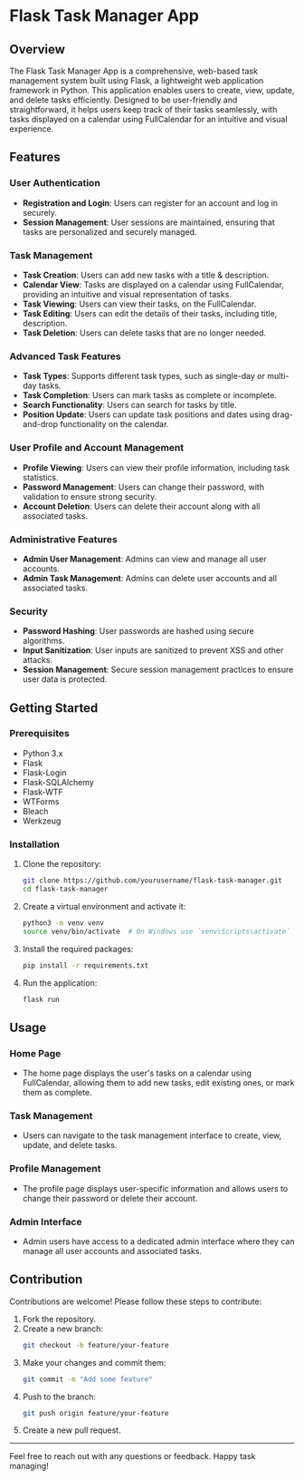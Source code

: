 # Flask Task Manager App

## Overview

The Flask Task Manager App is a comprehensive, web-based task management system built using Flask, a lightweight web application framework in Python. This application enables users to create, view, update, and delete tasks efficiently. Designed to be user-friendly and straightforward, it helps users keep track of their tasks seamlessly, with tasks displayed on a calendar using FullCalendar for an intuitive and visual experience.

## Features

### User Authentication
- **Registration and Login**: Users can register for an account and log in securely.
- **Session Management**: User sessions are maintained, ensuring that tasks are personalized and securely managed.

### Task Management
- **Task Creation**: Users can add new tasks with a title & description.
- **Calendar View**: Tasks are displayed on a calendar using FullCalendar, providing an intuitive and visual representation of tasks.
- **Task Viewing**: Users can view their tasks, on the FullCalendar.
- **Task Editing**: Users can edit the details of their tasks, including title, description.
- **Task Deletion**: Users can delete tasks that are no longer needed.

### Advanced Task Features
- **Task Types**: Supports different task types, such as single-day or multi-day tasks.
- **Task Completion**: Users can mark tasks as complete or incomplete.
- **Search Functionality**: Users can search for tasks by title.
- **Position Update**: Users can update task positions and dates using drag-and-drop functionality on the calendar.

### User Profile and Account Management
- **Profile Viewing**: Users can view their profile information, including task statistics.
- **Password Management**: Users can change their password, with validation to ensure strong security.
- **Account Deletion**: Users can delete their account along with all associated tasks.

### Administrative Features
- **Admin User Management**: Admins can view and manage all user accounts.
- **Admin Task Management**: Admins can delete user accounts and all associated tasks.

### Security
- **Password Hashing**: User passwords are hashed using secure algorithms.
- **Input Sanitization**: User inputs are sanitized to prevent XSS and other attacks.
- **Session Management**: Secure session management practices to ensure user data is protected.

## Getting Started

### Prerequisites
- Python 3.x
- Flask
- Flask-Login
- Flask-SQLAlchemy
- Flask-WTF
- WTForms
- Bleach
- Werkzeug

### Installation
1. Clone the repository:
    ```sh
    git clone https://github.com/yourusername/flask-task-manager.git
    cd flask-task-manager
    ```

2. Create a virtual environment and activate it:
    ```sh
    python3 -m venv venv
    source venv/bin/activate  # On Windows use `venv\Scripts\activate`
    ```

3. Install the required packages:
    ```sh
    pip install -r requirements.txt
    ```

4. Run the application:
    ```sh
    flask run
    ```

## Usage

### Home Page
- The home page displays the user's tasks on a calendar using FullCalendar, allowing them to add new tasks, edit existing ones, or mark them as complete.

### Task Management
- Users can navigate to the task management interface to create, view, update, and delete tasks.

### Profile Management
- The profile page displays user-specific information and allows users to change their password or delete their account.

### Admin Interface
- Admin users have access to a dedicated admin interface where they can manage all user accounts and associated tasks.

## Contribution

Contributions are welcome! Please follow these steps to contribute:

1. Fork the repository.
2. Create a new branch:
    ```sh
    git checkout -b feature/your-feature
    ```
3. Make your changes and commit them:
    ```sh
    git commit -m "Add some feature"
    ```
4. Push to the branch:
    ```sh
    git push origin feature/your-feature
    ```
5. Create a new pull request.

---

Feel free to reach out with any questions or feedback. Happy task managing!
